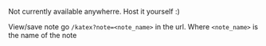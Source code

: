 Not currently available anywherre. Host it yourself :)

View/save note go `/katex?note=<note_name>` in the url. Where `<note_name>` is the name of the note
